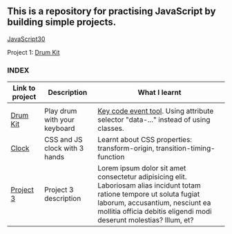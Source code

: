 ## This is a repository for practising JavaScript by building simple projects.

[JavaScript30](https://javascript30.com)

Project 1: [Drum Kit](https://ek8-drum-kit.netlify.app)

### INDEX

| Link to project                              | Description                   | What I learnt                                                                                                                                                                                                                     |
| -------------------------------------------- | ----------------------------- | --------------------------------------------------------------------------------------------------------------------------------------------------------------------------------------------------------------------------------- |
|                                              |
| [Drum Kit](https://ek8-drum-kit.netlify.app) | Play drum with your keyboard  | [Key code event tool](https://keycode.info/). Using attribute selector "data-..." instead of using classes.                                                                                                                       |
| [Clock](https://e-k8-clock.netlify.app)      | CSS and JS clock with 3 hands | Learnt about CSS properties: transform-origin, transition-timing-function                                                                                                                                                         |
| [Project 3](https://javascript30.com)        | Project 3 description         | Lorem ipsum dolor sit amet consectetur adipisicing elit. Laboriosam alias incidunt totam ratione tempore ut soluta fugiat laborum, accusantium, nesciunt ea mollitia officia debitis eligendi modi deserunt molestias? Illum, et? |
